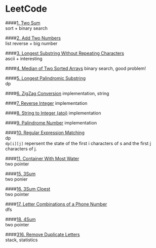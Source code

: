 LeetCode
====

####[1. Two Sum](https://leetcode.com/problems/two-sum/)  
sort + binary search  


####[2. Add Two Numbers](https://leetcode.com/problems/add-two-numbers/)  
list reverse + big number


####[3. Longest Substring Without Repeating Characters](https://leetcode.com/problems/longest-substring-without-repeating-characters/)  
ascii + interesting

####[4. Median of Two Sorted Arrays](https://leetcode.com/problems/median-of-two-sorted-arrays/)
binary search, good problem!

####[5. Longest Palindromic Substring](https://leetcode.com/problems/longest-palindromic-substring/)  
dp

####[6. ZigZag Conversion](https://leetcode.com/problems/zigzag-conversion/)
implementation, string

####[7. Reverse Integer](https://leetcode.com/problems/reverse-integer/)
implementation

####[8. String to Integer (atoi)](https://leetcode.com/problems/string-to-integer-atoi/)
implementation

####[9. Palindrome Number](https://leetcode.com/problems/palindrome-number/) 
implementation

####[10. Regular Expression Matching](https://leetcode.com/problems/regular-expression-matching/)  
dp   
`dp[i][j]` repersent the state of the first i characters of s and the first j characters of j.   

####[11. Container With Most Water](https://leetcode.com/problems/container-with-most-water/)  
two pointer  

####[15. 3Sum](https://leetcode.com/problems/3sum/)  
two ponier  

####[16. 3Sum Cloest](https://leetcode.com/problems/3sum-closest/)  
two pointer  

####[17. Letter Combinations of a Phone Number](https://leetcode.com/problems/letter-combinations-of-a-phone-number/)  
dfs  

####[18. 4Sum](https://leetcode.com/problems/4sum/)  
two pointer  

####[316. Remove Duplicate Letters](https://leetcode.com/problems/remove-duplicate-letters/)  
stack, statistics  
